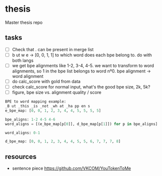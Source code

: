 # thesis

Master thesis repo

## tasks

* [ ] Check that . can be present in merge list
* [ ] b ut w e -> [0, 0, 1, 1] to which word does each bpe belong to. do with both langs
* [ ] we get bpe alignments like 1-2, 3-4, 4-5. we want to transform to word alignments, so 1 in the bpe list belongs to word nº0. bpe alignment -> word alignment
* [ ] do calc_score with gold from data
* [ ] check calc_score for normal input, what's the good bpe size, 2k, 5k?
* [ ] figure, bpe size vs. alignment quality / score

```python
BPE to word mapping example:
_B ut _this _is _not _wh at _ha pp en s
e_bpe_map: [0, 0, 1, 2, 3, 4, 4, 5, 5, 5, 5]

bpe_aligns: 1-2 4-5 4-6
word_aligns = [(e_bpe_map[p[0]], d_bpe_map[p[1]]) for p in bpe_aligns]

word_aligns: 0-1

d_bpe_map: [0, 0, 1, 2, 3, 4, 4, 5, 5, 6, 7, 7, 7, 8]
```

## resources

* sentence piece <https://github.com/VKCOM/YouTokenToMe>
